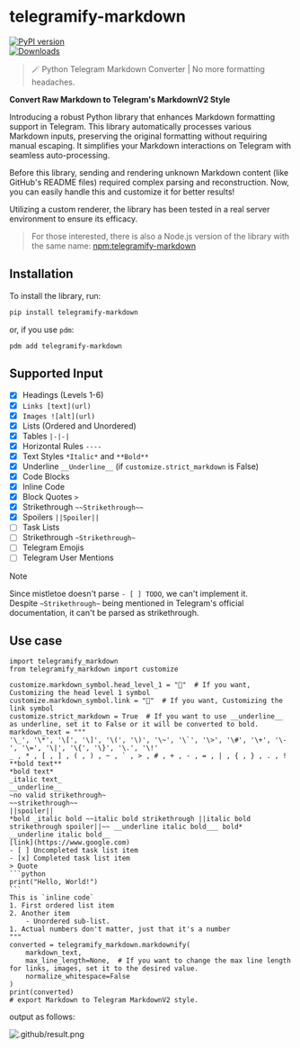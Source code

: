 # telegramify-markdown

[![PyPI version](https://badge.fury.io/py/telegramify-markdown.svg)](https://badge.fury.io/py/telegramify-markdown)  
[![Downloads](https://pepy.tech/badge/telegramify-markdown)](https://pepy.tech/project/telegramify-markdown)

> 🪄 Python Telegram Markdown Converter | No more formatting headaches.

**Convert Raw Markdown to Telegram's MarkdownV2 Style**

Introducing a robust Python library that enhances Markdown formatting support in Telegram. This library automatically
processes various Markdown inputs, preserving the original formatting without requiring manual escaping. It simplifies
your Markdown interactions on Telegram with seamless auto-processing.

Before this library, sending and rendering unknown Markdown content (like GitHub's README files) required complex
parsing and reconstruction. Now, you can easily handle this and customize it for better results!

Utilizing a custom renderer, the library has been tested in a real server environment to ensure its efficacy.

> For those interested, there is also a Node.js version of the library with the same
> name: [npm:telegramify-markdown](https://www.npmjs.com/package/telegramify-markdown)

## Installation

To install the library, run:

```bash
pip install telegramify-markdown
```

or, if you use `pdm`:

```shell
pdm add telegramify-markdown
```

## Supported Input

- [x] Headings (Levels 1-6)
- [x] `Links [text](url)`
- [x] `Images ![alt](url)`
- [x] Lists (Ordered and Unordered)
- [x] Tables `|-|-|`
- [x] Horizontal Rules `----`
- [x] Text Styles `*Italic*` and `**Bold**`
- [x] Underline `__Underline__` (if `customize.strict_markdown` is False)
- [x] Code Blocks
- [x] Inline Code
- [x] Block Quotes `>`
- [x] Strikethrough `~~Strikethrough~~`
- [x] Spoilers `||Spoiler||`
- [ ] Task Lists
- [ ] Strikethrough `~Strikethrough~`
- [ ] Telegram Emojis
- [ ] Telegram User Mentions

> [!NOTE]  
> Since mistletoe doesn't parse `- [ ] TODO`, we can't implement it.  
> Despite `~Strikethrough~` being mentioned in Telegram's official documentation, it can't be parsed as strikethrough.

## Use case

````python3
import telegramify_markdown
from telegramify_markdown import customize

customize.markdown_symbol.head_level_1 = "📌"  # If you want, Customizing the head level 1 symbol
customize.markdown_symbol.link = "🔗"  # If you want, Customizing the link symbol
customize.strict_markdown = True  # If you want to use __underline__ as underline, set it to False or it will be converted to bold.
markdown_text = """
'\_', '\*', '\[', '\]', '\(', '\)', '\~', '\`', '\>', '\#', '\+', '\-', '\=', '\|', '\{', '\}', '\.', '\!'
_ , * , [ , ] , ( , ) , ~ , ` , > , # , + , - , = , | , { , } , . , !
**bold text**
*bold text*
_italic text_
__underline__
~no valid strikethrough~
~~strikethrough~~
||spoiler||
*bold _italic bold ~~italic bold strikethrough ||italic bold strikethrough spoiler||~~ __underline italic bold___ bold*
__underline italic bold__
[link](https://www.google.com)
- [ ] Uncompleted task list item
- [x] Completed task list item
> Quote
```python
print("Hello, World!")
```
This is `inline code`
1. First ordered list item
2. Another item
    - Unordered sub-list.
1. Actual numbers don't matter, just that it's a number
"""
converted = telegramify_markdown.markdownify(
    markdown_text,
    max_line_length=None,  # If you want to change the max line length for links, images, set it to the desired value.
    normalize_whitespace=False
)
print(converted)
# export Markdown to Telegram MarkdownV2 style.
````

output as follows:

![.github/result.png](.github/result-2.png)
